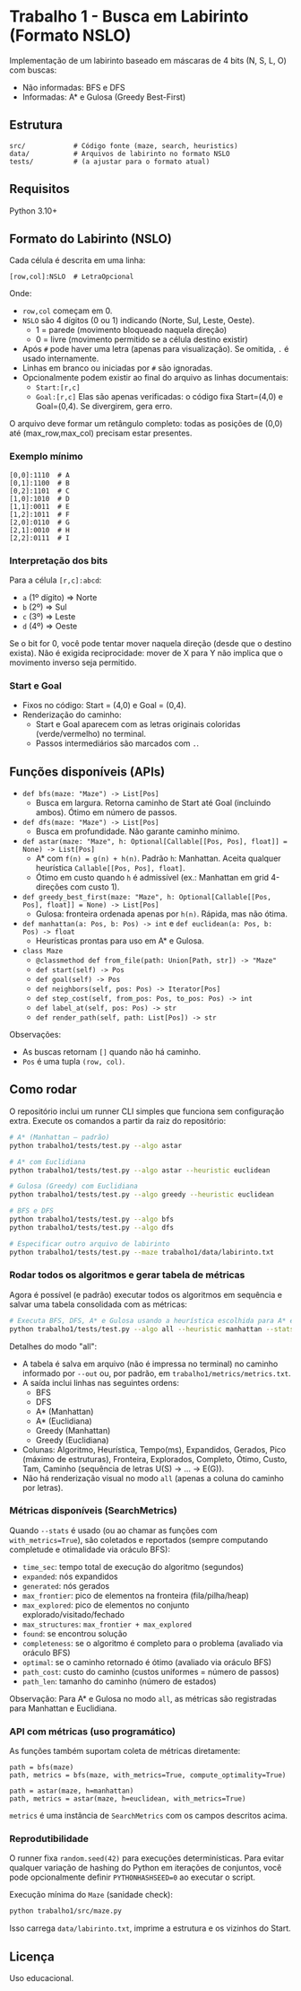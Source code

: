 # Trabalho 1 - Busca em Labirinto (Formato NSLO)

Implementação de um labirinto baseado em máscaras de 4 bits (N, S, L, O) com buscas:
- Não informadas: BFS e DFS
- Informadas: A* e Gulosa (Greedy Best-First)

## Estrutura
```
src/            # Código fonte (maze, search, heuristics)
data/           # Arquivos de labirinto no formato NSLO
tests/          # (a ajustar para o formato atual)
```

## Requisitos
Python 3.10+

## Formato do Labirinto (NSLO)
Cada célula é descrita em uma linha:

```
[row,col]:NSLO  # LetraOpcional
```

Onde:
- `row,col` começam em 0.
- `NSLO` são 4 dígitos (0 ou 1) indicando (Norte, Sul, Leste, Oeste).
	- 1 = parede (movimento bloqueado naquela direção)
	- 0 = livre (movimento permitido se a célula destino existir)
- Após `#` pode haver uma letra (apenas para visualização). Se omitida, `.` é usado internamente.
- Linhas em branco ou iniciadas por `#` são ignoradas.
- Opcionalmente podem existir ao final do arquivo as linhas documentais:
	- `Start:[r,c]`
	- `Goal:[r,c]`
	Elas são apenas verificadas: o código fixa Start=(4,0) e Goal=(0,4). Se divergirem, gera erro.

O arquivo deve formar um retângulo completo: todas as posições de (0,0) até (max_row,max_col) precisam estar presentes.

### Exemplo mínimo
```
[0,0]:1110  # A
[0,1]:1100  # B
[0,2]:1101  # C
[1,0]:1010  # D
[1,1]:0011  # E
[1,2]:1011  # F
[2,0]:0110  # G
[2,1]:0010  # H
[2,2]:0111  # I
```

### Interpretação dos bits
Para a célula `[r,c]:abcd`:
- `a` (1º dígito) => Norte
- `b` (2º) => Sul
- `c` (3º) => Leste
- `d` (4º) => Oeste

Se o bit for 0, você pode tentar mover naquela direção (desde que o destino exista). Não é exigida reciprocidade: mover de X para Y não implica que o movimento inverso seja permitido.

### Start e Goal
- Fixos no código: Start = (4,0) e Goal = (0,4).
- Renderização do caminho:
	- Start e Goal aparecem com as letras originais coloridas (verde/vermelho) no terminal.
	- Passos intermediários são marcados com `.`.

## Funções disponíveis (APIs)

- `def bfs(maze: "Maze") -> List[Pos]`
	- Busca em largura. Retorna caminho de Start até Goal (incluindo ambos). Ótimo em número de passos.
- `def dfs(maze: "Maze") -> List[Pos]`
	- Busca em profundidade. Não garante caminho mínimo.
- `def astar(maze: "Maze", h: Optional[Callable[[Pos, Pos], float]] = None) -> List[Pos]`
	- A* com `f(n) = g(n) + h(n)`. Padrão `h`: Manhattan. Aceita qualquer heurística `Callable[[Pos, Pos], float]`.
	- Ótimo em custo quando `h` é admissível (ex.: Manhattan em grid 4-direções com custo 1).
- `def greedy_best_first(maze: "Maze", h: Optional[Callable[[Pos, Pos], float]] = None) -> List[Pos]`
	- Gulosa: fronteira ordenada apenas por `h(n)`. Rápida, mas não ótima.
- `def manhattan(a: Pos, b: Pos) -> int` e `def euclidean(a: Pos, b: Pos) -> float`
	- Heurísticas prontas para uso em A* e Gulosa.
- `class Maze`
	- `@classmethod def from_file(path: Union[Path, str]) -> "Maze"`
	- `def start(self) -> Pos`
	- `def goal(self) -> Pos`
	- `def neighbors(self, pos: Pos) -> Iterator[Pos]`
	- `def step_cost(self, from_pos: Pos, to_pos: Pos) -> int`
	- `def label_at(self, pos: Pos) -> str`
	- `def render_path(self, path: List[Pos]) -> str`

Observações:
- As buscas retornam `[]` quando não há caminho.
- `Pos` é uma tupla `(row, col)`.

## Como rodar

O repositório inclui um runner CLI simples que funciona sem configuração extra. Execute os comandos a partir da raiz do repositório:

```bash
# A* (Manhattan — padrão)
python trabalho1/tests/test.py --algo astar

# A* com Euclidiana
python trabalho1/tests/test.py --algo astar --heuristic euclidean

# Gulosa (Greedy) com Euclidiana
python trabalho1/tests/test.py --algo greedy --heuristic euclidean

# BFS e DFS
python trabalho1/tests/test.py --algo bfs
python trabalho1/tests/test.py --algo dfs

# Especificar outro arquivo de labirinto
python trabalho1/tests/test.py --maze trabalho1/data/labirinto.txt
```

### Rodar todos os algoritmos e gerar tabela de métricas

Agora é possível (e padrão) executar todos os algoritmos em sequência e salvar uma tabela consolidada com as métricas:

```bash
# Executa BFS, DFS, A* e Gulosa usando a heurística escolhida para A* e Gulosa
python trabalho1/tests/test.py --algo all --heuristic manhattan --stats

```

Detalhes do modo "all":
- A tabela é salva em arquivo (não é impressa no terminal) no caminho informado por `--out` ou, por padrão, em `trabalho1/metrics/metrics.txt`.
- A saída inclui linhas nas seguintes ordens:
	- BFS
	- DFS
	- A* (Manhattan)
	- A* (Euclidiana)
	- Greedy (Manhattan)
	- Greedy (Euclidiana)
- Colunas: Algoritmo, Heurística, Tempo(ms), Expandidos, Gerados, Pico (máximo de estruturas), Fronteira, Explorados, Completo, Ótimo, Custo, Tam, Caminho (sequência de letras U(S) -> ... -> E(G)).
- Não há renderização visual no modo `all` (apenas a coluna do caminho por letras).

### Métricas disponíveis (SearchMetrics)

Quando `--stats` é usado (ou ao chamar as funções com `with_metrics=True`), são coletados e reportados (sempre computando completude e otimalidade via oráculo BFS):
- `time_sec`: tempo total de execução do algoritmo (segundos)
- `expanded`: nós expandidos
- `generated`: nós gerados
- `max_frontier`: pico de elementos na fronteira (fila/pilha/heap)
- `max_explored`: pico de elementos no conjunto explorado/visitado/fechado
- `max_structures`: `max_frontier + max_explored`
- `found`: se encontrou solução
- `completeness`: se o algoritmo é completo para o problema (avaliado via oráculo BFS)
- `optimal`: se o caminho retornado é ótimo (avaliado via oráculo BFS)
- `path_cost`: custo do caminho (custos uniformes = número de passos)
- `path_len`: tamanho do caminho (número de estados)

Observação: Para A* e Gulosa no modo `all`, as métricas são registradas para Manhattan e Euclidiana.

### API com métricas (uso programático)

As funções também suportam coleta de métricas diretamente:

```
path = bfs(maze)
path, metrics = bfs(maze, with_metrics=True, compute_optimality=True)

path = astar(maze, h=manhattan)
path, metrics = astar(maze, h=euclidean, with_metrics=True)
```

`metrics` é uma instância de `SearchMetrics` com os campos descritos acima.

### Reprodutibilidade

O runner fixa `random.seed(42)` para execuções determinísticas. Para evitar qualquer variação de hashing do Python em iterações de conjuntos, você pode opcionalmente definir `PYTHONHASHSEED=0` ao executar o script.

Execução mínima do `Maze` (sanidade check):
```bash
python trabalho1/src/maze.py
```
Isso carrega `data/labirinto.txt`, imprime a estrutura e os vizinhos do Start.

## Licença
Uso educacional.